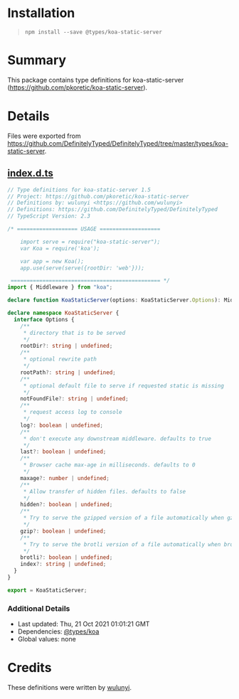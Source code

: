 # Installation
> `npm install --save @types/koa-static-server`

# Summary
This package contains type definitions for koa-static-server (https://github.com/pkoretic/koa-static-server).

# Details
Files were exported from https://github.com/DefinitelyTyped/DefinitelyTyped/tree/master/types/koa-static-server.
## [index.d.ts](https://github.com/DefinitelyTyped/DefinitelyTyped/tree/master/types/koa-static-server/index.d.ts)
````ts
// Type definitions for koa-static-server 1.5
// Project: https://github.com/pkoretic/koa-static-server
// Definitions by: wulunyi <https://github.com/wulunyi>
// Definitions: https://github.com/DefinitelyTyped/DefinitelyTyped
// TypeScript Version: 2.3

/* =================== USAGE ===================

    import serve = require("koa-static-server");
    var Koa = require('koa');

    var app = new Koa();
    app.use(serve(serve({rootDir: 'web'}));

 =============================================== */
import { Middleware } from "koa";

declare function KoaStaticServer(options: KoaStaticServer.Options): Middleware;

declare namespace KoaStaticServer {
  interface Options {
    /**
     * directory that is to be served
     */
    rootDir?: string | undefined;
    /**
     * optional rewrite path
     */
    rootPath?: string | undefined;
    /**
     * optional default file to serve if requested static is missing
     */
    notFoundFile?: string | undefined;
    /**
     * request access log to console
     */
    log?: boolean | undefined;
    /**
     * don't execute any downstream middleware. defaults to true
     */
    last?: boolean | undefined;
    /**
     * Browser cache max-age in milliseconds. defaults to 0
     */
    maxage?: number | undefined;
    /**
     * Allow transfer of hidden files. defaults to false
     */
    hidden?: boolean | undefined;
    /**
     * Try to serve the gzipped version of a file automatically when gzip is supported by a client and if the requested
     */
    gzip?: boolean | undefined;
    /**
     * Try to serve the brotli version of a file automatically when brotli is supported by a client and in the requested
     */
    brotli?: boolean | undefined;
    index?: string | undefined;
  }
}

export = KoaStaticServer;

````

### Additional Details
 * Last updated: Thu, 21 Oct 2021 01:01:21 GMT
 * Dependencies: [@types/koa](https://npmjs.com/package/@types/koa)
 * Global values: none

# Credits
These definitions were written by [wulunyi](https://github.com/wulunyi).
